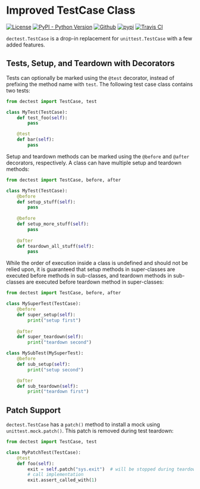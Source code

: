 # Improved TestCase Class


[![License](https://img.shields.io/pypi/l/dectest.svg)](https://pypi.python.org/pypi/dectest/)
[![PyPI - Python Version](https://img.shields.io/pypi/pyversions/dectest)](https://pypi.python.org/pypi/dectest/)
[![Github](https://img.shields.io/github/release/srittau/python-dectest/all.svg)](https://github.com/srittau/python-dectest/releases/)
[![pypi](https://img.shields.io/pypi/v/dectest.svg)](https://pypi.python.org/pypi/dectest/)
[![Travis CI](https://travis-ci.org/srittau/python-dectest.svg?branch=master)](https://travis-ci.org/srittau/python-dectest)

`dectest.TestCase` is a drop-in replacement for `unittest.TestCase` with
a few added features.

## Tests, Setup, and Teardown with Decorators

Tests can optionally be marked using the `@test` decorator, instead of
prefixing the method name with `test`. The following test case class
contains two tests:

```python
from dectest import TestCase, test

class MyTest(TestCase):
    def test_foo(self):
        pass

    @test
    def bar(self):
        pass
```

Setup and teardown methods can be marked using the `@before` and `@after`
decorators, respectively. A class can have multiple setup and teardown
methods:

```python
from dectest import TestCase, before, after

class MyTest(TestCase):
    @before
    def setup_stuff(self):
        pass
    
    @before
    def setup_more_stuff(self):
        pass
        
    @after
    def teardown_all_stuff(self):
        pass
```

While the order of execution inside a class is undefined and should not be
relied upon, it is guaranteed that setup methods in super-classes are
executed before methods in sub-classes, and teardown methods in sub-classes
are executed before teardown method in super-classes:

```python
from dectest import TestCase, before, after

class MySuperTest(TestCase):
    @before
    def super_setup(self):
        print("setup first")
    
    @after
    def super_teardown(self):
        print("teardown second")

class MySubTest(MySuperTest):
    @before
    def sub_setup(self):
        print("setup second")

    @after
    def sub_teardown(self):
        print("teardown first")
```

## Patch Support

`dectest.TestCase` has a `patch()` method to install a mock using
`unittest.mock.patch()`. This patch is removed during test
teardown:

```python
from dectest import TestCase, test

class MyPatchTest(TestCase):
    @test
    def foo(self):
        exit = self.patch("sys.exit")  # will be stopped during teardown
        # call implementation
        exit.assert_called_with(1)
```
